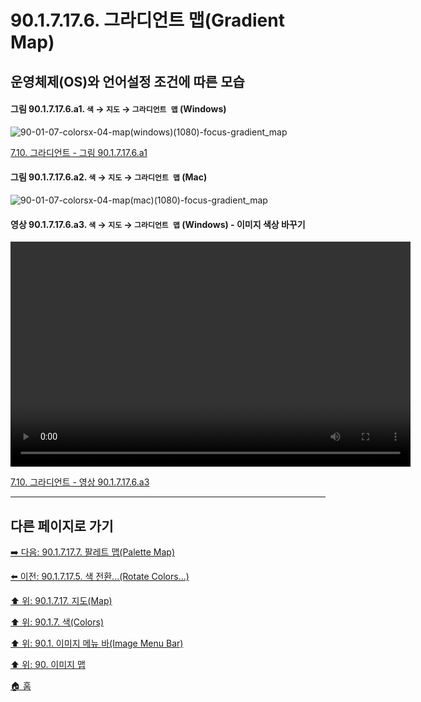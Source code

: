 # 90.1.7.17.6. 그라디언트 맵(Gradient Map)
## 운영체제(OS)와 언어설정 조건에 따른 모습

<a id="90-01-07-17-06-a1"></a>

#### 그림 90.1.7.17.6.a1. `색` → `지도` → `그라디언트 맵` (Windows)
![90-01-07-colorsx-04-map(windows)(1080)-focus-gradient_map](https://github.com/wonder13662/gimp/assets/15767104/20931627-823c-41a7-b2d9-a35017e5f28f)

[7.10. 그라디언트 - 그림 90.1.7.17.6.a1](./07-10-gradients.md#90-01-07-17-06-a1)

<a id="90-01-07-17-06-a2"></a>

#### 그림 90.1.7.17.6.a2. `색` → `지도` → `그라디언트 맵` (Mac)
![90-01-07-colorsx-04-map(mac)(1080)-focus-gradient_map](https://github.com/wonder13662/gimp/assets/15767104/41619223-67cc-4111-a8b9-84fa60f72069)

<a id="90-01-07-17-06-a3"></a>

#### 영상 90.1.7.17.6.a3. `색` → `지도` → `그라디언트 맵` (Windows) - 이미지 색상 바꾸기
<video controls="controls" width="640" height="360" src="https://github.com/wonder13662/gimp/assets/15767104/8a25ac5e-ee10-4700-b1dc-92f336d9365b"></video>

[7.10. 그라디언트 - 영상 90.1.7.17.6.a3](./07-10-gradients.md#90-01-07-17-06-a3)

***

## 다른 페이지로 가기

[➡️ 다음: 90.1.7.17.7. 팔레트 맵(Palette Map)](./90-01-07-17-07-palette_map.md)

[⬅️ 이전: 90.1.7.17.5. 색 전환...(Rotate Colors...)](./90-01-07-17-05-rotate_colors.md)

[⬆️ 위: 90.1.7.17. 지도(Map)](./90-01-07-17-00-map.md)

[⬆️ 위: 90.1.7. 색(Colors)](./90-01-07-00-colors.md)

[⬆️ 위: 90.1. 이미지 메뉴 바(Image Menu Bar)](./90-01-00-image-menu-bar.md)

[⬆️ 위: 90. 이미지 맵](./90-00-image-map.md)

[🏠 홈](./00-home.md)
